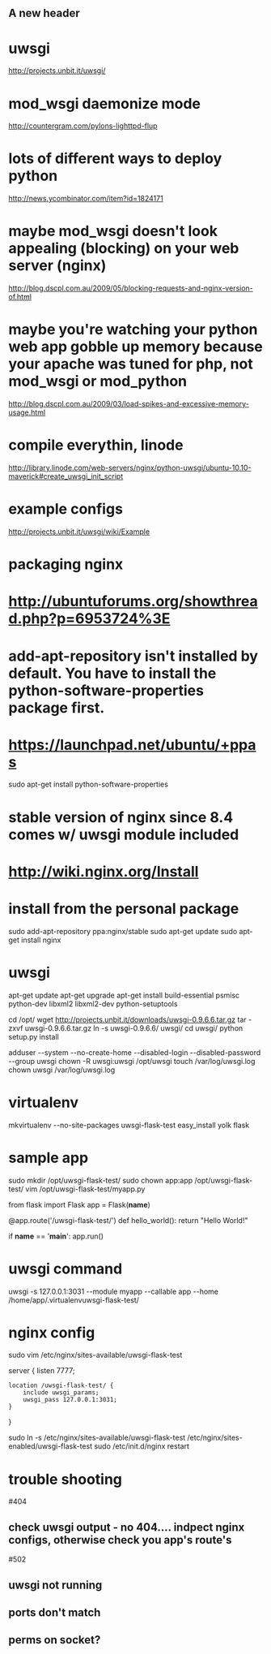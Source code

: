 A new header
-----
# uwsgi
http://projects.unbit.it/uwsgi/

# mod_wsgi daemonize mode
http://countergram.com/pylons-lighttpd-flup

# lots of different ways to deploy python
http://news.ycombinator.com/item?id=1824171

# maybe mod_wsgi doesn't look appealing (blocking) on your web server (nginx)
http://blog.dscpl.com.au/2009/05/blocking-requests-and-nginx-version-of.html

# maybe you're watching your python web app gobble up memory because your apache was tuned for php, not mod_wsgi or mod_python
http://blog.dscpl.com.au/2009/03/load-spikes-and-excessive-memory-usage.html

# compile everythin, linode
http://library.linode.com/web-servers/nginx/python-uwsgi/ubuntu-10.10-maverick#create_uwsgi_init_script


# example configs
http://projects.unbit.it/uwsgi/wiki/Example

# packaging nginx
# http://ubuntuforums.org/showthread.php?p=6953724%3E

# add-apt-repository isn't installed by default. You have to install the python-software-properties package first.
# https://launchpad.net/ubuntu/+ppas
sudo apt-get install python-software-properties

# stable version of nginx since 8.4 comes w/ uwsgi module included
# http://wiki.nginx.org/Install
# install from the personal package
sudo add-apt-repository ppa:nginx/stable
sudo apt-get update 
sudo apt-get install nginx

# uwsgi
apt-get update
apt-get upgrade
apt-get install build-essential psmisc python-dev libxml2 libxml2-dev python-setuptools

cd /opt/
wget http://projects.unbit.it/downloads/uwsgi-0.9.6.6.tar.gz
tar -zxvf uwsgi-0.9.6.6.tar.gz
ln -s uwsgi-0.9.6.6/ uwsgi/
cd uwsgi/
python setup.py install

adduser --system --no-create-home --disabled-login --disabled-password --group uwsgi
chown -R uwsgi:uwsgi /opt/uwsgi
touch /var/log/uwsgi.log
chown uwsgi /var/log/uwsgi.log

# virtualenv
mkvirtualenv --no-site-packages uwsgi-flask-test
easy_install yolk flask


# sample app
sudo mkdir /opt/uwsgi-flask-test/
sudo chown app:app /opt/uwsgi-flask-test/
vim /opt/uwsgi-flask-test/myapp.py

from flask import Flask
app = Flask(__name__)

@app.route('/uwsgi-flask-test/')
def hello_world():
	return "Hello World!"

if __name__ == '__main__':
	app.run()


# uwsgi command
uwsgi -s 127.0.0.1:3031 --module myapp --callable app --home /home/app/.virtualenvuwsgi-flask-test/

# nginx config
sudo vim /etc/nginx/sites-available/uwsgi-flask-test

server {
	listen       7777;

	location /uwsgi-flask-test/ {
		include uwsgi_params;
		uwsgi_pass 127.0.0.1:3031;
	}
}

sudo ln -s /etc/nginx/sites-available/uwsgi-flask-test /etc/nginx/sites-enabled/uwsgi-flask-test
sudo /etc/init.d/nginx restart


# trouble shooting
#404
## check uwsgi output - no 404.... indpect nginx configs, otherwise check you app's route's
#502
## uwsgi not running
## ports don't match
## perms on socket?


